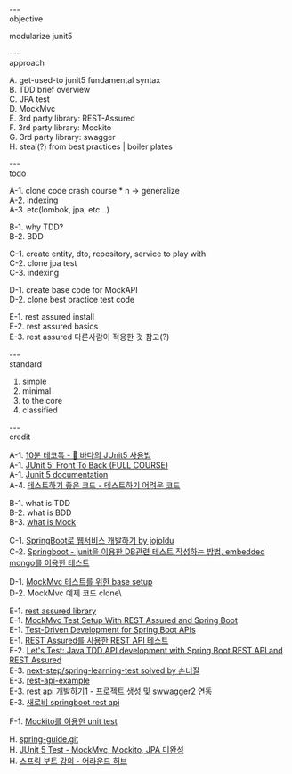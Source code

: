 
---\
objective

modularize junit5


---\
approach

A. get-used-to junit5 fundamental syntax\
B. TDD brief overview\
C. JPA test\
D. MockMvc\
E. 3rd party library: REST-Assured\
F. 3rd party library: Mockito\
G. 3rd party library: swagger\
H. steal(?) from best practices | boiler plates



---\
todo

A-1. clone code crash course * n -> generalize\
A-2. indexing\
A-3. etc(lombok, jpa, etc...)


B-1. why TDD?\
B-2. BDD

C-1. create entity, dto, repository, service to play with\
C-2. clone jpa test\
C-3. indexing

D-1. create base code for MockAPI\
D-2. clone best practice test code 

E-1. rest assured install\
E-2. rest assured basics\
E-3. rest assured 다른사람이 적용한 것 참고(?)

---\
standard

1. simple
2. minimal
3. to the core
4. classified


---\
credit

A-1. [10분 테코톡 - 🌊 바다의 JUnit5 사용법](https://www.youtube.com/watch?v=EwI3E9Natcw&ab_channel=%EC%9A%B0%EC%95%84%ED%95%9CTech) \
A-1. [JUnit 5: Front To Back (FULL COURSE)](https://www.youtube.com/watch?v=-RW_hyAtujo&ab_channel=Mannodermaus) \
A-1. [Junit 5 documentation](https://junit.org/junit5/docs/current/user-guide/)  
A-4. [테스트하기 좋은 코드 - 테스트하기 어려운 코드](https://jojoldu.tistory.com/674)
 
B-1. what is TDD\
B-2. what is BDD\
B-3. [what is Mock](https://happy-coding-day.tistory.com/entry/Mock-%EA%B0%9D%EC%B2%B4%EB%9E%80-%EB%AC%B4%EC%97%87%EC%9D%BC%EA%B9%8C-%EC%99%9C-%EC%8D%A8%EC%95%BC%EB%90%A0%EA%B9%8C)

C-1. [SpringBoot로 웹서비스 개발하기 by jojoldu](https://github.com/jojoldu/springboot-webservice) \
C-2. [Springboot - junit을 이용한 DB관련 테스트 작성하는 방법, embedded mongo를 이용한 테스트](https://coding-start.tistory.com/323?category=738631)

D-1. [MockMvc 테스트를 위한 base setup](https://github.com/jojoldu/springboot-webservice) \
D-2. MockMvc 예제 코드 clone\


E-1. [rest assured library](https://github.com/rest-assured/rest-assured) \
E-1. [MockMvc Test Setup With REST Assured and Spring Boot](https://www.youtube.com/watch?v=1rkoFTxJhNk&ab_channel=rieckpil) \
E-1. [Test-Driven Development for Spring Boot APIs](https://stackabuse.com/test-driven-development-for-spring-boot-apis/) \
E-1. [REST Assured를 사용한 REST API 테스트](https://beenlife.tistory.com/34) \
E-2. [Let's Test: Java TDD API development with Spring Boot REST API and REST Assured](https://www.youtube.com/watch?v=_ITXlWsH2oc&ab_channel=DevXplaining) \
E-3. [next-step/spring-learning-test solved by 손너잘](https://github.dev/bperhaps/spring-learning-test/tree/mvc-minsung) \
E-3. [rest-api-example](https://github.dev/sunghs/rest-api-example) \
E-3. [rest api 개발하기1 - 프로젝트 생성 및 swwagger2 연동](https://sunghs.tistory.com/117) \
E-3. [새로비 springboot rest api](https://engkimbs.tistory.com/category/Spring/Spring%20Rest%20API)

F-1. [Mockito를 이용한 unit test](https://www.crocus.co.kr/1556?category=395790)

H. [spring-guide.git](https://github.com/cheese10yun/spring-guide/blob/master/docs/test-guide.md) \
H. [JUnit 5 Test - MockMvc, Mockito, JPA 미완성](https://theheydaze.tistory.com/218?category=935990) \
H. [스프링 부트 강의 - 어라운드 허브](https://www.youtube.com/watch?v=rHJgMRimJ4Y&list=PLlTylS8uB2fBOi6uzvMpojFrNe7sRmlzU&index=1&ab_channel=%EC%96%B4%EB%9D%BC%EC%9A%B4%EB%93%9C%ED%97%88%EB%B8%8C%EC%8A%A4%ED%8A%9C%EB%94%94%EC%98%A4-AroundHubStudio)